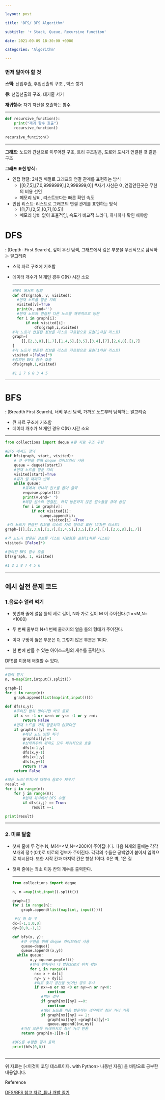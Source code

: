 ```yaml
---

layout: post

title: 'DFS/ BFS Algorithm'

subtitle: '+ Stack, Queue, Recursive function'

date: 2021-09-09 18:30:00 +0900

categories: 'Algorithm'

---
```




### 먼저 알아야 할  것

**스택**: 선입후출, 후입선출의 구조 , 박스 쌓기

**큐**: 선입선출의 구조, 대기줄 서기

**재귀함수**: 자기 자신을 호출하는 함수



---



```python
def recursive_function():
	print("재귀 함수 호출")
	recursive_function()
	
recursive_funciton()
```



---





**그래프**: 노드와 간선으로 이루어진 구조, 트리 구조같은, 도로와 도시가 연결된 것 같은 구조

**그래프 표현 방식** :

- 인접 행렬: 2차원 배열로 그래프의 연결 관계를 표현하는 방식
  * [[0,7,5],[7,0,9999999],[2,999999,0]]  #자기 자신은 0 ,연결안된곳은 무한의 비용 선언
  * 메모리 낭비, 리스트보다는 빠른 확인 속도
- 인접 리스트: 리스트로 그래프의 연결 관계를 표현하는 방식
  - [[1,7],[2,5],[0,7],[0.5]] 
  - 메모리 낭비 없이 효율적임, 속도가 비교적 느리다, 하나하나 확인 해야함

# DFS

: (Depth- First Search), 깊이 우선 탐색, 그래프에서 깊은 부분을 우선적으로 탐색하는 알고리즘

- 스택 자료 구조에 기초함

- 데이터 개수가 N 개인 경우 O(N) 시간 소요

  
  
  ----
  
  ```python
  #DFS 메서드 정의 
  def dfs(graph, v, visited):
  	#현재 노드를 방문 처리
  	visited[v]=True
  	print(v, end='')
  	#현재 노드와 연결된 다른 노드를 재귀적으로 방문
  	for i in graph[i]:
  		if not visited[i]:
  			dfs(graph,i,visited)
  #각 노트가 연결된 정보를 리스트 자료형으로 표현(2차원 리스트)
  graph=[
      [],[2,3,8],[1,7],[1,4,5],[3,5],[3,4],[7],[2,6,8],[1,7]
  ]
  #각 노드가 방문된 정보를 리스트 자료형으로 표현(1차원 리스트)
  visited =[False]*9
  #정의된 DFS 함수 호출
  dfs(graph,1,visited)
  
  #1 2 7 6 8 3 4 5
  ```
  



***



# BFS

: (Breadth First Search), 너비 우선 탐색, 가까운 노드부터 탐색하는 알고리즘

- 큐 자료 구조에 기초함
- 데이터 개수가 N 개인 경우 O(N) 시간 소요

---



```python
from collections import deque #큐 자료 구조 구현

#BFS 메서드 정의
def bfs(graph, start, visited):
    # 큐 구현을 위해 deque 라이브러리 사용
    queue = deque([start])
    #현재 노드를 방문 처리
    visited[start]=True
    #큐가 빌 때까지 반복
    while queue:
        #큐에서 하나의 원소를 뽑아 출력
        v=queue.popleft()
        print(v,end=" ")
        #해당 원소와 연결된, 아직 방문하지 않은 원소들을 큐에 삽입
        for i in graph[v]: 
            if not visited[i]:
                queqe.append(i):
                    visited[i] =True
 #각 노드가 연결된 정보를 리스트 자료 형으로 표현 (2차원 리스트)
graph=[[],[2,3,8],[1,7],[1,4,5],[3,5],[3,4],[7],[2,6,8],[1,7]]

#각 노드가 방문된 정보를 리스트 자료형을 표현(1차원 리스트)
visited= [False]*9

#정의된 BFS 함수 호출
bfs(graph, 1, visited)

#1 2 3 8 7 4 5 6
```



---



## 예시 실전 문제 코드

### 1.음료수 얼려 먹기 

- 첫번째 줄에 얼음 틀의 세로 길이, N과 가로 길이 M 이 주어진다.(1 =<M,N=<1000) 

- 두 번째 줄부터 N+1 번쨰 줄까지의 얼음 틀의 형태가 주어진다.
- 이때 구멍이 뚫은 부분은 0, 그렇지 않은 부분은 1이다.
- 한 번에 만들 수 있는 아이스크림의 개수를 출력한다. 

DFS를 이용해 해결할 수 있다. 

---



```python
#입력 받기
n, m=map(int,intput().split())

graph=[]
for i in range(n):
    graph.append(list(map(int,input())))
    
def dfs(x,y):
    #주어진 범위 벗어나면 바로 종료
    if x <= -1 or x>=n or y<= -1 or y >=n:
        return False
    #현재 노드를 아직 방문하지 않았다면
    if graph[x][y] == 0:
        #해당 노드 방문 처리
        graph[x][y]=1
        #상하좌우의 위치도 모두 재귀적으로 호출
        dfs(x-1,y)
        dfs(x,y-1)
        dfs(x+1,y)
        dfs(x,y+1)
        return True
    return False

#모든 노드(위치)에 대해서 음료수 채우기
result =0
for i in range(n):
    for j in range(m):
        #현재 위치에서 DFS 수행
        if dfs(i,j) == True:
            result +=1

print(result)
```



---

### 2. 미로 탈출

- 첫째 줄에 두 정수 N, M(4=<M,N=<200)이 주어집니다. 다음 N개의 줄에는 각각 M개의 정수(0,1)로 미로의 정보가 주어진다. 각각의 수들은 공백없이 붙어서 입력으로 제시된다. 또한 시작 칸과 마지막 칸은 항상 1이다. 0은 벽, 1은 길

- 첫째 줄에는 최소 이동 칸의 개수를 출력한다. 

  ---
  
  
  
  ```python
  from collections import deque
  
  n, m =map(int,input().split())
  
  graph=[]
  for i in range(n):
      graph.append(list(map(int, input())))
  
   #상 하 좌 우
  dx=[-1,1,0,0]
  dy=[0,0,-1,1]
  
  def bfs(x, y):
      #큐 구현을 위해 deque 라이브러리 사용
      queue=deque()
      queue.append((x,y))
  	while queue:
          x,y =queue.popleft()
          #현재 위치에서 네 방향으로의 위치 확인
          for i in range(4)
           	nx= x + dx[i]
          	ny= y + dy[i] 
          	#미로 찾기 공간을 벗어난 경우 무시
      		if nx>=n or nx <0 or ny>=n or ny<0:
                  continue
               #벽인 경우
               if graph[nx][ny] ==0:
                  continue
               #해당 노드를 처음 방문하는 경우에만 최단 거리 기록   
               if graph[nx][ny] == 1:
                  graph[nx][ny] =gragh[x][y]+1
                  queue.append((nx,ny))
      #가장 오른쪽 아래까지의 최단 거리 반환   
      return graph[n-1][m-1]
  
  #BFS를 수행한 결과 출력
  print(bfs(0,0))
          
  ```
  
  

---





위 자료는 [<이것이 코딩 테스트이다. with Python> 나동빈 지음] 을 바탕으로 공부한 내용입니다. 

Reference

 [DFS/BFS 참고 자료_튜나 개발 일기]( https://devuna.tistory.com/32https://devuna.tistory.com/32)



